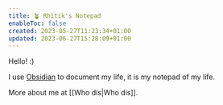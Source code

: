 ```yaml
---
title: 🪴 Rhitik's Notepad
enableToc: false
created: 2023-05-27T11:23:34+01:00
updated: 2023-06-27T15:28:09+01:00
---
```


Hello! :)

I use [Obsidian](https://obsidian.md/) to document my life, it is my notepad of my life.

More about me at [[Who dis|Who dis]].
